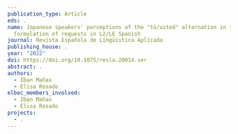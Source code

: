 ```yaml
---
publication_type: Article
eds: .
name: Japanese speakers' perceptions of the "tú/usted" alternation in the
  formulation of requests in L2/LE Spanish
journal: Revista Española de Lingüística Aplicada
publishing_house: .
year: "2022"
doi: https://doi.org/10.1075/resla.20014.ser
abstract: .
authors:
  - Iban Mañas
  - Elisa Rosado
elbec_members_involved:
  - Iban Mañas
  - Elisa Rosado
projects:
  - .
---
```

